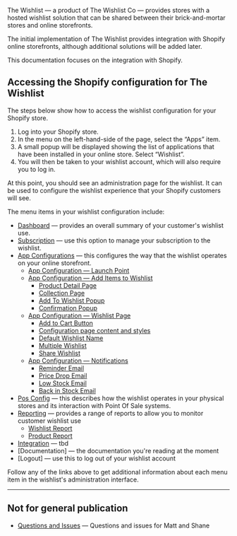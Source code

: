 The Wishlist — a product of The Wishlist Co — provides stores with a hosted wishlist solution that can be shared between their brick-and-mortar stores and online storefronts.

The initial implementation of The Wishlist provides integration with Shopify online storefronts, although additional solutions will be added later.

This documentation focuses on the integration with Shopify.

## Accessing the Shopify configuration for The Wishlist

The steps below show how to access the wishlist configuration for your Shopify store.

1. Log into your Shopify store.
2. In the menu on the left-hand-side of the page, select the “Apps” item.
3. A small popup will be displayed showing the list of applications that have been installed in your online store. Select “Wishlist”.
4. You will then be taken to your wishlist account, which will also require you to log in.

At this point, you should see an administration page for the wishlist. It can be used to configure the wishlist experience that your Shopify customers will see.

The menu items in your wishlist configuration include:

- [Dashboard](dashboard.html) — provides an overall summary of your customer's wishlist use.
- [Subscription](subscription.html) — use this option to manage your subscription to the wishlist.
- [App Configurations](app-configurations.html) — this configures the way that the wishlist operates on your online storefront.
	- [App Configuration — Launch Point](app-configuration-launch-point.html)
	- [App Configuration — Add Items to Wishlist](app-configuration-add-items-to-wishlist.md)
		- [Product Detail Page](app-configuration-add-items-to-wishlist.md#product-detail-page)
		- [Collection Page](app-configuration-add-items-to-wishlist.md#collection-page)
		- [Add To Wishlist Popup](app-configuration-add-items-to-wishlist.md#add-to-wishlist-popup)
		- [Confirmation Popup](app-configuration-add-items-to-wishlist.md#confirmation-popup)
	- [App Configuration — Wishlist Page](app-configuration-wishlist-page.html)
		- [Add to Cart Button](app-configuration-wishlist-page.md#add-to-cart-button)
		- [Configuration page content and styles](app-configuration-wishlist-page.md#configuration-page-content-and-styles)
		- [Default Wishlist Name](app-configuration-wishlist-page.md#default-wishlist-name)
		- [Multiple Wishlist](app-configuration-wishlist-page.md#multiple-wishlist)
		- [Share Wishlist](app-configuration-wishlist-page.md#share-wishlist)
	- [App Configuration — Notifications](app-configuration-notifications.md)
		- [Reminder Email](app-configuration-notifications.md#reminder-email)
		- [Price Drop Email](app-configuration-notifications.md#price-drop-email)
		- [Low Stock Email](app-configuration-notifications.md#low-stock-email)
		- [Back in Stock Email](app-configuration-notifications.md#back-in-stock-email)
- [Pos Config](pos-config.md) — this describes how the wishlist operates in your physical stores and its interaction with Point Of Sale systems.
- [Reporting](reporting.md) — provides a range of reports to allow you to monitor customer wishlist use
	- [Wishlist Report](reporting.md#wishlist-report)
	- [Product Report](reporting.md#product-report)
- [Integration](integration.html) — tbd
- [Documentation] — the documentation you're reading at the moment
- [Logout] — use this to log out of your wishlist account

Follow any of the links above to get additional information about each menu item in the wishlist's administration interface.

---

## Not for general publication

- [Questions and Issues](questions-and-issues.html) — Questions and issues for Matt and Shane